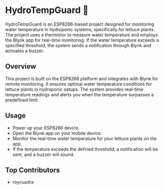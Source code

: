 # HydroTempGuard 🌱

HydroTempGuard is an ESP8266-based project designed for monitoring water temperature in hydroponic systems, specifically for lettuce plants. The project uses a thermistor to measure water temperature and employs the Blynk app for real-time monitoring. If the water temperature exceeds a specified threshold, the system sends a notification through Blynk and activates a buzzer.

## Overview

This project is built on the ESP8266 platform and integrates with Blynk for remote monitoring. It ensures optimal water temperature conditions for lettuce plants in hydroponic setups. The system provides real-time temperature readings and alerts you when the temperature surpasses a predefined limit.

## Usage
- Power up your ESP8266 device.
- Open the Blynk app on your mobile device.
- Monitor the real-time water temperature for your lettuce plants on the app.
- If the temperature exceeds the defined threshold, a notification will be sent, and a buzzer will sound.
  
## Top Contributors
- roycuadra
